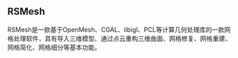 ## RSMesh



RSMesh是一款基于OpenMesh、CGAL、libigl、PCL等计算几何处理库的一款网格处理软件，具有导入三维模型、通过点云重构三维曲面、网格修复、网格重建、网格简化、网格细分等基本功能。